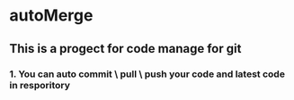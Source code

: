 # autoMerge

## This is a progect for code manage for git

### 1. You can auto commit \ pull \ push your code and latest code in resporitory
